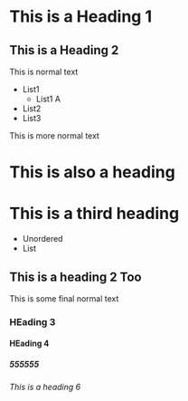 # This is a Heading 1
## This is a Heading 2
This is normal text


* List1
    * List1 A 
* List2
* List3

This is more normal text
# This is also a heading

# This is a third heading

* Unordered
* List

## This is a heading 2 Too
This is some final normal text


### HEading 3
#### HEading 4
##### 555555
###### This is a heading 6